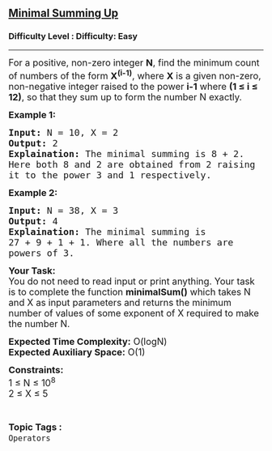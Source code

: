 <h2><a href="https://www.geeksforgeeks.org/problems/minimal-summing-up4253/1?page=1&category=Operators,Java-Operators&difficulty=Easy&sortBy=difficulty">Minimal Summing Up</a></h2><h3>Difficulty Level : Difficulty: Easy</h3><hr><div class="problems_problem_content__Xm_eO"><p><span style="font-size: 18px;">For a positive, non-zero integer <strong>N</strong>, find the minimum count of numbers of the form <strong>X<sup>(i-1)</sup></strong>, where <strong>X</strong> is a given non-zero, non-negative integer raised to the power <strong>i-1</strong>&nbsp;where <strong>(1 ≤ i ≤ 12)</strong>, so that they sum up to form the number N exactly.</span></p>
<p><strong><span style="font-size: 18px;">Example 1:</span></strong></p>
<pre><span style="font-size: 18px;"><strong>Input:</strong> N = 10, X = 2
<strong>Output:</strong> 2
<strong>Explaination:</strong> The minimal summing is 8 + 2. 
Here both 8 and 2 are obtained from 2 raising 
it to the power 3 and 1 respectively.</span></pre>
<p><strong><span style="font-size: 18px;">Example 2:</span></strong></p>
<pre><span style="font-size: 18px;"><strong>Input:</strong> N = 38, X = 3
<strong>Output:</strong> 4
<strong>Explaination:</strong> The minimal summing is 
27 + 9 + 1 + 1. Where all the numbers are 
powers of 3.</span></pre>
<p><span style="font-size: 18px;"><strong>Your Task:</strong><br>You do not need to read input or print anything. Your task is to complete the function <strong>minimalSum()</strong> which takes N and X as input parameters and returns the minimum number of values of some exponent of X required to make the number N.</span></p>
<p><span style="font-size: 18px;"><strong>Expected Time Complexity:</strong> O(logN)<br><strong>Expected Auxiliary Space:</strong> O(1)</span></p>
<p><span style="font-size: 18px;"><strong>Constraints:</strong><br>1 ≤ N ≤ 10<sup>8</sup><br>2 ≤ X ≤ 5&nbsp;&nbsp;</span></p></div><br><p><span style=font-size:18px><strong>Topic Tags : </strong><br><code>Operators</code>&nbsp;